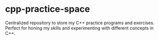 # cpp-practice-space
Centralized repository to store my C++ practice programs and exercises. Perfect for honing my skills and experimenting with different concepts in C++.

